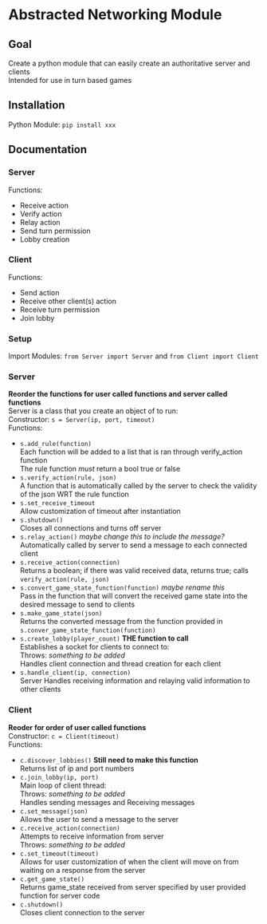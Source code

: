 # Abstracted Networking Module
## Goal
Create a python module that can easily create an authoritative server and clients </br>
Intended for use in turn based games </br>
## Installation
Python Module: `pip install xxx` </br>
## Documentation
### Server
Functions:
- Receive action
- Verify action
- Relay action
- Send turn permission
- Lobby creation
### Client
Functions:
- Send action
- Receive other client(s) action
- Receive turn permission
- Join lobby
### Setup
Import Modules: `from Server import Server` and `from Client import Client` </br>
### Server
**Reorder the functions for user called functions and server called functions** </br>
Server is a class that you create an object of to run: </br>
Constructor: `s = Server(ip, port, timeout)` </br>
Functions:
- `s.add_rule(function)` </br>
Each function will be added to a list that is ran through verify_action function </br>
The rule function *must* return a bool true or false </br>
- `s.verify_action(rule, json)` </br>
A function that is automatically called by the server to check the validity of the json WRT the rule function </br>
- `s.set_receive_timeout` </br>
Allow customization of timeout after instantiation </br>
- `s.shutdown()` </br>
Closes all connections and turns off server </br>
- `s.relay_action()` *maybe change this to include the message?* </br>
Automatically called by server to send a message to each connected client </br>
- `s.receive_action(connection)` </br>
Returns a boolean; if there was valid received data, returns true; calls `verify_action(rule, json)` </br>
- `s.convert_game_state_function(function)` *maybe rename this* </br>
Pass in the function that will convert the received game state into the desired message to send to clients </br>
- `s.make_game_state(json)` </br>
Returns the converted message from the function provided in `s.conver_game_state_function(function)` </br>
- `s.create_lobby(player_count)` **THE function to call** </br>
Establishes a socket for clients to connect to: </br>
Throws: *something to be added* </br>
Handles client connection and thread creation for each client </br>
- `s.handle_client(ip, connection)` </br>
Server Handles receiving information and relaying valid information to other clients </br>
### Client
**Reoder for order of user called functions** </br>
Constructor: `c = Client(timeout)` </br>
Functions:
- `c.discover_lobbies()` **Still need to make this function** </br>
Returns list of ip and port numbers </br>
- `c.join_lobby(ip, port)` </br>
Main loop of client thread: </br>
Throws: *something to be added* </br>
Handles sending messages and Receiving messages </br>
- `c.set_message(json)` </br>
Allows the user to send a message to the server </br>
- `c.receive_action(connection)` </br>
Attempts to receive information from server </br>
Throws: *something to be added* </br>
- `c.set_timeout(timeout)` </br>
Allows for user customization of when the client will move on from waiting on a response from the server </br>
- `c.get_game_state()` </br>
Returns game_state received from server specified by user provided function for server code </br>
- `c.shutdown()` </br>
Closes client connection to the server </br>
